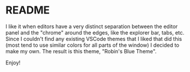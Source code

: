 # README

I like it when editors have a very distinct separation between the editor panel
and the "chrome" around the edges, like the explorer bar, tabs, etc. Since I
couldn't find any existing VSCode themes that I liked that did this (most tend
to use similar colors for all parts of the window) I decided to make my own. The
result is this theme, "Robin's Blue Theme".

Enjoy!
